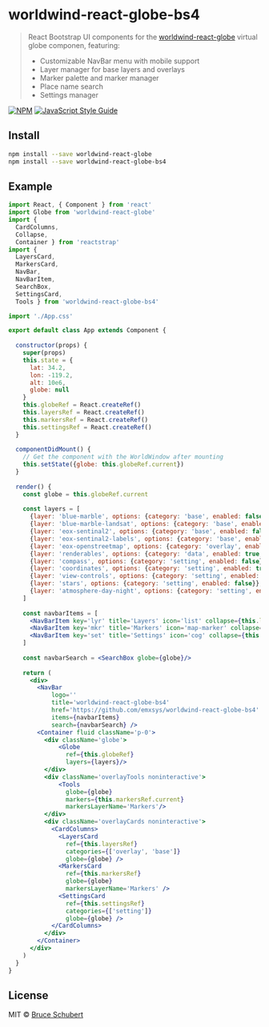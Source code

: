 # worldwind-react-globe-bs4

> React Bootstrap UI components for the [worldwind-react-globe](https://github.com/emxsys/worldwind-react-globe) virtual globe componen, featuring:
> - Customizable NavBar menu with mobile support
> - Layer manager for base layers and overlays
> - Marker palette and marker manager
> - Place name search
> - Settings manager

[![NPM](https://img.shields.io/npm/v/worldwind-react-globe-bs4.svg)](https://www.npmjs.com/package/worldwind-react-globe-bs4) [![JavaScript Style Guide](https://img.shields.io/badge/code_style-standard-brightgreen.svg)](https://standardjs.com)

## Install

```bash
npm install --save worldwind-react-globe
npm install --save worldwind-react-globe-bs4
```

## Example 

```jsx
import React, { Component } from 'react'
import Globe from 'worldwind-react-globe'
import { 
  CardColumns, 
  Collapse, 
  Container } from 'reactstrap'
import { 
  LayersCard, 
  MarkersCard, 
  NavBar, 
  NavBarItem, 
  SearchBox, 
  SettingsCard, 
  Tools } from 'worldwind-react-globe-bs4'

import './App.css'

export default class App extends Component {
    
  constructor(props) {
    super(props)
    this.state = {
      lat: 34.2,
      lon: -119.2,
      alt: 10e6,
      globe: null
    }
    this.globeRef = React.createRef()
    this.layersRef = React.createRef()
    this.markersRef = React.createRef()
    this.settingsRef = React.createRef()
  }
  
  componentDidMount() {
    // Get the component with the WorldWindow after mounting
    this.setState({globe: this.globeRef.current})
  }
  
  render() {
    const globe = this.globeRef.current
    
    const layers = [
      {layer: 'blue-marble', options: {category: 'base', enabled: false}},
      {layer: 'blue-marble-landsat', options: {category: 'base', enabled: false}},
      {layer: 'eox-sentinal2', options: {category: 'base', enabled: false}},
      {layer: 'eox-sentinal2-labels', options: {category: 'base', enabled: true}},
      {layer: 'eox-openstreetmap', options: {category: 'overlay', enabled: false, opacity: 0.8}},
      {layer: 'renderables', options: {category: 'data', enabled: true, displayName: 'Markers'}},
      {layer: 'compass', options: {category: 'setting', enabled: false}},
      {layer: 'coordinates', options: {category: 'setting', enabled: true}},
      {layer: 'view-controls', options: {category: 'setting', enabled: true}},
      {layer: 'stars', options: {category: 'setting', enabled: false}},
      {layer: 'atmosphere-day-night', options: {category: 'setting', enabled: false}}
    ]
    
    const navbarItems = [
      <NavBarItem key='lyr' title='Layers' icon='list' collapse={this.layersRef.current}/>,
      <NavBarItem key='mkr' title='Markers' icon='map-marker' collapse={this.markersRef.current}/>,
      <NavBarItem key='set' title='Settings' icon='cog' collapse={this.settingsRef.current}/>
    ]
   
    const navbarSearch = <SearchBox globe={globe}/>
    
    return (
      <div>
        <NavBar 
            logo=''
            title='worldwind-react-globe-bs4'
            href='https://github.com/emxsys/worldwind-react-globe-bs4'
            items={navbarItems}
            search={navbarSearch} />
        <Container fluid className='p-0'>
          <div className='globe'>
              <Globe 
                ref={this.globeRef} 
                layers={layers}/>
          </div>
          <div className='overlayTools noninteractive'>
              <Tools 
                globe={globe} 
                markers={this.markersRef.current}
                markersLayerName='Markers'/>
          </div>
          <div className='overlayCards noninteractive'>
            <CardColumns>
              <LayersCard
                ref={this.layersRef}
                categories={['overlay', 'base']} 
                globe={globe} />
              <MarkersCard
                ref={this.markersRef}
                globe={globe}
                markersLayerName='Markers' />
              <SettingsCard
                ref={this.settingsRef}
                categories={['setting']} 
                globe={globe} />
            </CardColumns>
          </div>
        </Container>
      </div>
    )
  }
}

```

## License

MIT © [Bruce Schubert](https://github.com/emxsys)
